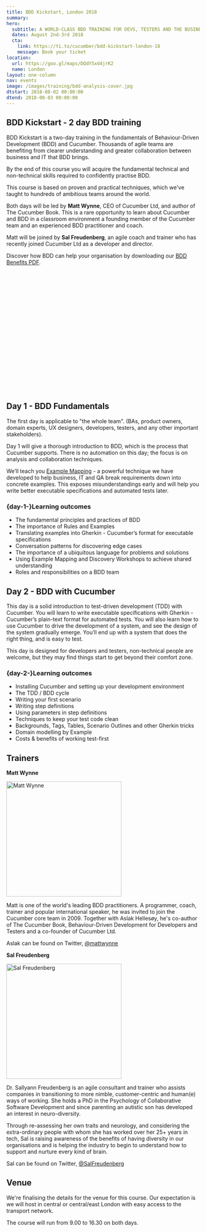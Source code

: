 ```yaml
---
title: BDD Kickstart, London 2018
summary: 
hero:
  subtitle: A WORLD-CLASS BDD TRAINING FOR DEVS, TESTERS AND THE BUSINESS
  dates: August 2nd-3rd 2018
  cta:
    link: https://ti.to/cucumber/bdd-kickstart-london-18
    message: Book your ticket
location:
  url: https://goo.gl/maps/DQdY5xd4jrK2 
  name: London
layout: one-column
nav: events
image: /images/training/bdd-analysis-cover.jpg
dtstart: 2018-08-02 00:00:00
dtend: 2018-08-03 00:00:00
---
```


## BDD Kickstart - 2 day BDD training 

BDD Kickstart is a two-day training in the fundamentals of Behaviour-Driven Development (BDD) and Cucumber. Thousands of agile teams are benefiting from clearer understanding and greater collaboration between business and IT that BDD brings.

By the end of this course you will acquire the fundamental technical and non-technical skills required to confidently practise BDD.

This course is based on proven and practical techniques, which we've taught to hundreds of ambitious teams around the world.

Both days will be led by **Matt Wynne**, CEO of Cucumber Ltd, and author of The Cucumber Book. This is a rare opportunity to learn about Cucumber and BDD in a classroom environment a founding member of the Cucumber team and an experienced BDD practitioner and coach. 

Matt will be joined by **Sal Freudenberg**, an agile coach and trainer who has recently joined Cucumber Ltd as a developer and director.

Discover how BDD can help your organisation by downloading our [BDD Benefits PDF](https://cucumber.io/bdd-benefits.pdf).

<div class="row"><div class="col-md-6 col-md-offset-3"><script src="//fast.wistia.com/embed/medias/953ry8h08l.jsonp" async></script><script src="//fast.wistia.com/assets/external/E-v1.js" async></script><div class="wistia_responsive_padding" style="padding:56.25% 0 28px 0;position:relative;"><div class="wistia_responsive_wrapper" style="height:100%;left:0;position:absolute;top:0;width:100%;"><div class="wistia_embed wistia_async_953ry8h08l videoFoam=true" style="height:100%;width:100%">&nbsp;</div></div></div></div></div>


## Day 1 - BDD Fundamentals

The first day is applicable to "the whole team".  (BAs, product owners, domain experts, UX designers, developers, testers, and any other important stakeholders).

Day 1 will give a thorough introduction to BDD, which is the process that Cucumber supports. There is no automation on this day; the focus is on analysis and collaboration techniques.

We’ll teach you [Example Mapping](https://cucumber.io/blog/2015/12/08/example-mapping-introduction) - a powerful technique we have developed to help business, IT and QA break requirements down into concrete examples. This exposes misunderstandings early and will help you write better executable specifications and automated tests later.

### {day-1-}Learning outcomes

* The fundamental principles and practices of BDD
* The importance of Rules and Examples
* Translating examples into Gherkin - Cucumber’s format for executable specifications
* Conversation patterns for discovering edge cases
* The importance of a ubiquitous language for problems and solutions
* Using Example Mapping and Discovery Workshops to achieve shared understanding
* Roles and responsibilities on a BDD team


## Day 2 - BDD with Cucumber

This day is a solid introduction to test-driven development (TDD) with Cucumber. You will learn to write executable specifications with Gherkin - Cucumber’s plain-text format for automated tests. You will also learn how to use Cucumber to drive the development of a system, and see the design of the system gradually emerge. You’ll end up with a system that does the right thing, and is easy to test.

This day is designed for developers and testers, non-technical people are welcome, but they may find things start to get beyond their comfort zone.

### {day-2-}Learning outcomes
* Installing Cucumber and setting up your development environment
* The TDD / BDD cycle
* Writing your first scenario
* Writing step definitions
* Using parameters in step definitions
* Techniques to keep your test code clean
* Backgrounds, Tags, Tables, Scenario Outlines and other Gherkin tricks
* Domain modelling by Example
* Costs & benefits of working test-first

## Trainers

**Matt Wynne**

<img src="{{ site.url }}/images/headshots/matt.jpg" alt="Matt Wynne" height="300" width="300">

Matt is one of the world's leading BDD practitioners. A programmer, coach, trainer and popular international speaker, he was invited to join the Cucumber core team in 2009. Together with Aslak Hellesøy, he's co-author of The Cucumber Book, Behaviour-Driven Development for Developers and Testers and a co-founder of Cucumber Ltd.

Aslak can be found on Twitter, [@mattwynne](https://twitter.com/mattwynne)

**Sal Freudenberg**

<img src="{{ site.url }}/images/headshots/sal.png" alt="Sal Freudenberg" height="300" width="300">

Dr. Sallyann Freudenberg is an agile consultant and trainer who assists companies in transitioning to more nimble, customer-centric and human(e) ways of working. She holds a PhD in the Psychology of Collaborative Software Development and since parenting an autistic son has developed an interest in neuro-diversity.

Through re-assessing her own traits and neurology, and considering the extra-ordinary people with whom she has worked over her 25+ years in tech, Sal is raising awareness of the benefits of having diversity in our organisations and is helping the industry to begin to understand how to support and nurture every kind of brain.

Sal can be found on Twitter, [@SalFreudenberg](https://twitter.com/SalFreudenberg)

## Venue

We're finalising the details for the venue for this course. Our expectation is we will host in central or central/east London with easy access to the transport network. 

The course will run from 9.00 to 16.30 on both days. 

<!-- Drip -->
<script type="text/javascript">
  var _dcq = _dcq || [];
  var _dcs = _dcs || {}; 
  _dcs.account = '7849462';
  
  (function() {
    var dc = document.createElement('script');
    dc.type = 'text/javascript'; dc.async = true; 
    dc.src = '//tag.getdrip.com/7849462.js';
    var s = document.getElementsByTagName('script')[0];
    s.parentNode.insertBefore(dc, s);
  })();
</script>
